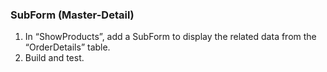 ﻿### SubForm (Master-Detail)
1.	In “ShowProducts”, add a SubForm to display the related data from the “OrderDetails” table.
2.	Build and test.
 